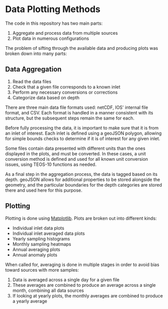 Data Plotting Methods
=====================

The code in this repository has two main parts:

1. Aggregate and process data from multiple sources
1. Plot data in numerous configurations

The problem of sifting through the available data and producing plots was broken
down into many parts:

Data Aggregation
----------------

1. Read the data files
1. Check that a given file corresponds to a known inlet
1. Perform any necessary conversions or corrections
1. Categorize data based on depth

There are three main data file formats used: netCDF, IOS' internal file format,
and CSV. Each format is handled in a manner consistent with its structure, but
the subsequent steps remain the same for each.

Before fully processing the data, it is important to make sure that it is from
an inlet of interest. Each inlet is defined using a geoJSON polygon, allowing
for simple bounds checks to determine if it is of interest for any given inlet.

Some files contain data presented with different units than the ones displayed
in the plots, and must be converted. In these cases, a unit conversion method is
defined and used for all known unit conversion issues, using TEOS-10 functions
as needed.

As a final step in the aggregation process, the data is tagged based on its
depth. geoJSON allows for additional properties to be stored alongside the
geometry, and the particular boundaries for the depth categories are stored
there and used here for this purpose.

Plotting
--------

Plotting is done using [Matplotlib](https://matplotlib.org). Plots are broken
out into different kinds:

- Individual inlet data plots
- Individual inlet averaged data plots
- Yearly sampling histograms
- Monthly sampling heatmaps
- Annual averaging plots
- Annual anomaly plots

When called for, averaging is done in multiple stages in order to avoid bias
toward sources with more samples:

1. Data is averaged across a single day for a given file
1. These averages are combined to produce an average across a single month,
combining all data sources
1. If looking at yearly plots, the monthly averages are combined to produce a
yearly average
